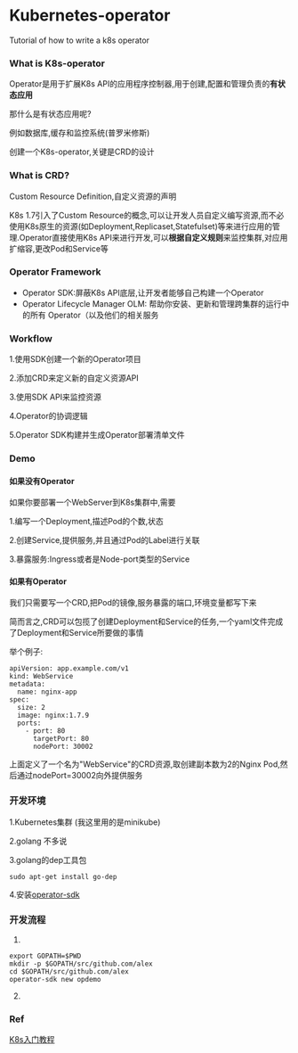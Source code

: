 # Kubernetes-operator
Tutorial of how to write a k8s operator


### What is K8s-operator

Operator是用于扩展K8s API的应用程序控制器,用于创建,配置和管理负责的**有状态应用**

那什么是有状态应用呢?

例如数据库,缓存和监控系统(普罗米修斯)

创建一个K8s-operator,关键是CRD的设计

### What is CRD?

Custom Resource Definition,自定义资源的声明

K8s 1.7引入了Custom Resource的概念,可以让开发人员自定义编写资源,而不必使用K8s原生的资源(如Deployment,Replicaset,Statefulset)等来进行应用的管理.Operator直接使用K8s API来进行开发,可以**根据自定义规则**来监控集群,对应用扩缩容,更改Pod和Service等

### Operator Framework

* Operator SDK:屏蔽K8s API底层,让开发者能够自己构建一个Operator
* Operator Lifecycle Manager OLM: 帮助你安装、更新和管理跨集群的运行中的所有 Operator（以及他们的相关服务

### Workflow

1.使用SDK创建一个新的Operator项目

2.添加CRD来定义新的自定义资源API

3.使用SDK API来监控资源

4.Operator的协调逻辑

5.Operator SDK构建并生成Operator部署清单文件

### Demo

#### 如果没有Operator

如果你要部署一个WebServer到K8s集群中,需要

1.编写一个Deployment,描述Pod的个数,状态

2.创建Service,提供服务,并且通过Pod的Label进行关联

3.暴露服务:Ingress或者是Node-port类型的Service

#### 如果有Operator

我们只需要写一个CRD,把Pod的镜像,服务暴露的端口,环境变量都写下来

简而言之,CRD可以包揽了创建Deployment和Service的任务,一个yaml文件完成了Deployment和Service所要做的事情

举个例子:

```
apiVersion: app.example.com/v1
kind: WebService
metadata:
  name: nginx-app
spec:
  size: 2
  image: nginx:1.7.9
  ports:
    - port: 80
      targetPort: 80
      nodePort: 30002
```

上面定义了一个名为"WebService"的CRD资源,取创建副本数为2的Nginx Pod,然后通过nodePort=30002向外提供服务


### 开发环境

1.Kubernetes集群 (我这里用的是minikube)

2.golang 不多说

3.golang的dep工具包

```
sudo apt-get install go-dep
```
4.安装[operator-sdk](https://github.com/operator-framework/operator-sdk/blob/master/doc/user/install-operator-sdk.md)


### 开发流程

1.
```
export GOPATH=$PWD 
mkdir -p $GOPATH/src/github.com/alex
cd $GOPATH/src/github.com/alex
operator-sdk new opdemo

```

2.



### Ref
[K8s入门教程](https://www.qikqiak.com/post/k8s-operator-101/)
